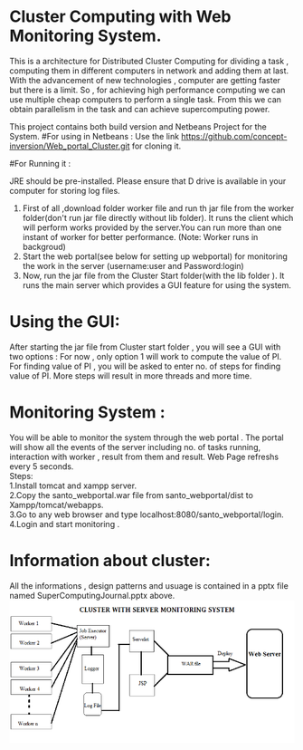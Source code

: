 # Cluster Computing with Web Monitoring System.
This is a architecture for Distributed Cluster Computing for dividing a task , computing them in different computers in network and adding them at last.
 With the advancement of new technologies , computer are getting faster but there is a limit. So , for achieving high performance computing we can use multiple cheap computers to perform a single task. From this we can obtain parallelism in the task and can achieve supercomputing power.

This project contains both build version and Netbeans Project for the System.
#For using in Netbeans : 
 Use the link https://github.com/concept-inversion/Web_portal_Cluster.git for cloning it.
 
#For Running it :
 
   JRE should be pre-installed. Please ensure that D drive is available in your computer for storing log files.
 1. First of all ,download folder worker file and run th jar file from the worker folder(don't run jar file directly without lib folder). It runs the client which will perform works provided by the server.You can run more than one instant of worker for better performance. (Note: Worker runs in backgroud)
 2. Start the web portal(see below for setting up webportal) for monitoring the work in the server (username:user and Password:login)
 3. Now, run the jar file from the Cluster Start folder(with the lib folder ). It runs the main server which provides a GUI feature for using the system.
# Using the GUI:
   After starting the jar file from Cluster start folder , you will see a GUI with two options : For now , only option 1 will work to compute the value of PI. For finding value of PI , you will be asked to enter no. of steps for finding value of PI. More steps will result in more threads and more time.
      
 # Monitoring System : 
  You will be able to monitor the system through the web portal . The portal will show all the events of the server including no. of tasks running, interaction with worker , result from them and result. Web Page refreshs every 5 seconds.   
 Steps:   
1.Install tomcat and xampp server.      
2.Copy the santo_webportal.war file from santo_webportal/dist to Xampp/tomcat/webapps.        
3.Go to any web browser and type localhost:8080/santo_webportal/login.       
 4.Login and start monitoring .     

# Information about cluster:
 All the informations , design patterns and usuage is contained in a pptx file named SuperComputingJournal.pptx above.
![Cluster](/CLUSTER.png?raw=true )
